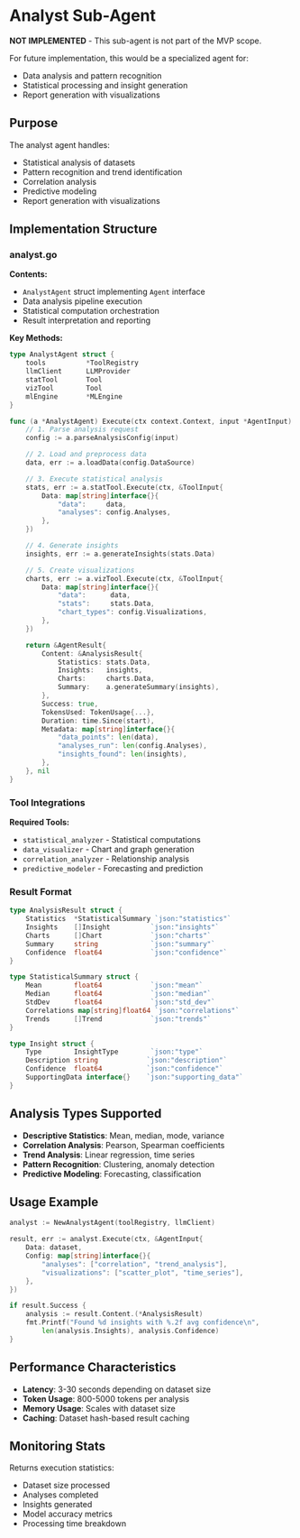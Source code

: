 # Analyst Sub-Agent

**NOT IMPLEMENTED** - This sub-agent is not part of the MVP scope.

For future implementation, this would be a specialized agent for:
- Data analysis and pattern recognition
- Statistical processing and insight generation
- Report generation with visualizations

## Purpose
The analyst agent handles:
- Statistical analysis of datasets
- Pattern recognition and trend identification
- Correlation analysis
- Predictive modeling
- Report generation with visualizations

## Implementation Structure

### analyst.go
**Contents:**
- `AnalystAgent` struct implementing `Agent` interface
- Data analysis pipeline execution
- Statistical computation orchestration
- Result interpretation and reporting

**Key Methods:**
```go
type AnalystAgent struct {
    tools          *ToolRegistry
    llmClient      LLMProvider
    statTool       Tool
    vizTool        Tool
    mlEngine       *MLEngine
}

func (a *AnalystAgent) Execute(ctx context.Context, input *AgentInput) (*AgentResult, error) {
    // 1. Parse analysis request
    config := a.parseAnalysisConfig(input)

    // 2. Load and preprocess data
    data, err := a.loadData(config.DataSource)

    // 3. Execute statistical analysis
    stats, err := a.statTool.Execute(ctx, &ToolInput{
        Data: map[string]interface{}{
            "data":     data,
            "analyses": config.Analyses,
        },
    })

    // 4. Generate insights
    insights, err := a.generateInsights(stats.Data)

    // 5. Create visualizations
    charts, err := a.vizTool.Execute(ctx, &ToolInput{
        Data: map[string]interface{}{
            "data":      data,
            "stats":     stats.Data,
            "chart_types": config.Visualizations,
        },
    })

    return &AgentResult{
        Content: &AnalysisResult{
            Statistics: stats.Data,
            Insights:   insights,
            Charts:     charts.Data,
            Summary:    a.generateSummary(insights),
        },
        Success: true,
        TokensUsed: TokenUsage{...},
        Duration: time.Since(start),
        Metadata: map[string]interface{}{
            "data_points": len(data),
            "analyses_run": len(config.Analyses),
            "insights_found": len(insights),
        },
    }, nil
}
```

### Tool Integrations
**Required Tools:**
- `statistical_analyzer` - Statistical computations
- `data_visualizer` - Chart and graph generation
- `correlation_analyzer` - Relationship analysis
- `predictive_modeler` - Forecasting and prediction

### Result Format
```go
type AnalysisResult struct {
    Statistics  *StatisticalSummary `json:"statistics"`
    Insights    []Insight          `json:"insights"`
    Charts      []Chart            `json:"charts"`
    Summary     string             `json:"summary"`
    Confidence  float64            `json:"confidence"`
}

type StatisticalSummary struct {
    Mean        float64            `json:"mean"`
    Median      float64            `json:"median"`
    StdDev      float64            `json:"std_dev"`
    Correlations map[string]float64 `json:"correlations"`
    Trends      []Trend            `json:"trends"`
}

type Insight struct {
    Type        InsightType        `json:"type"`
    Description string            `json:"description"`
    Confidence  float64           `json:"confidence"`
    SupportingData interface{}    `json:"supporting_data"`
}
```

## Analysis Types Supported
- **Descriptive Statistics**: Mean, median, mode, variance
- **Correlation Analysis**: Pearson, Spearman coefficients
- **Trend Analysis**: Linear regression, time series
- **Pattern Recognition**: Clustering, anomaly detection
- **Predictive Modeling**: Forecasting, classification

## Usage Example

```go
analyst := NewAnalystAgent(toolRegistry, llmClient)

result, err := analyst.Execute(ctx, &AgentInput{
    Data: dataset,
    Config: map[string]interface{}{
        "analyses": ["correlation", "trend_analysis"],
        "visualizations": ["scatter_plot", "time_series"],
    },
})

if result.Success {
    analysis := result.Content.(*AnalysisResult)
    fmt.Printf("Found %d insights with %.2f avg confidence\n",
        len(analysis.Insights), analysis.Confidence)
}
```

## Performance Characteristics
- **Latency**: 3-30 seconds depending on dataset size
- **Token Usage**: 800-5000 tokens per analysis
- **Memory Usage**: Scales with dataset size
- **Caching**: Dataset hash-based result caching

## Monitoring Stats
Returns execution statistics:
- Dataset size processed
- Analyses completed
- Insights generated
- Model accuracy metrics
- Processing time breakdown
